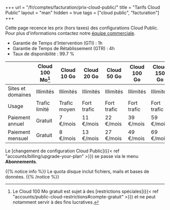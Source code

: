 +++
url = "/fr/comptes/facturation/prix-cloud-public/"
title = "Tarifs Cloud Public"
layout = "man"
hidden = true
tags = ["cloud public", "facturation"]
+++

Cette page recence les prix (hors taxes) des configurations Cloud Public. Pour plus d'informations contactez notre [équipe commerciale](https://www.alwaysdata.com/fr/).

* Garantie de Temps d'Intervention (GTI) : 1h
* Garantie de Temps de Rétablissement (GTR) : 4h
* Taux de disponibilité : 99.7 %

|                   | Cloud 100 Mo[^1] | Cloud 10 Go  | Cloud 20 Go | Cloud 50 Go | Cloud 100 Go | Cloud 150 Go | Cloud 300 Go |
| ----------------- | ---------------- | ------------ | ----------- | ----------- | ---------------- | ---------------- | ---------------- |
| Sites et domaines | Illimités        | Illimités    | Illimités   | Illimités   | Illimités        | Illimités        | Illimités        |
| Usage             | Trafic limité    | Trafic moyen | Fort trafic | Fort trafic | Fort trafic      | Fort trafic      | Fort trafic      |
| Paiement annuel   | Gratuit          | 7 €/mois          | 11 €/mois        | 22 €/mois        | 39 €/mois             | 59 €/mois             | 109 €/mois            |
| Paiement mensuel     | Gratuit          | 8 €/mois          | 13 €/mois        | 27 €/mois        | 49 €/mois             | 69 €/mois             | 135 €/mois            |

Le [changement de configuration Cloud Public]({{< ref "accounts/billing/upgrade-your-plan" >}}) se passe via le menu **Abonnements**.

{{% notice info %}}
Le quota disque inclut fichiers, mails et bases de données.
{{% /notice %}}

[^1]: Le Cloud 100 Mo gratuit est sujet à des [restrictions spéciales]({{< ref "accounts/public-cloud-restrictions#compte-gratuit" >}}) et ne peut notamment servir à des fins lucratives.
